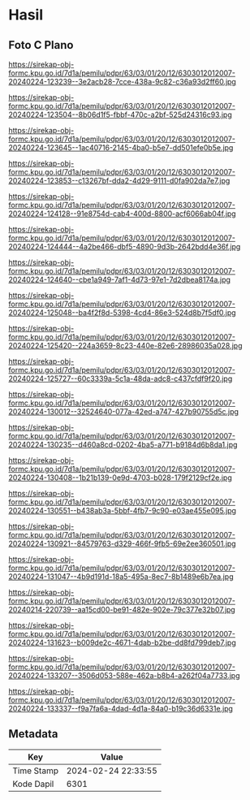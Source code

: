 # Hasil

## Foto C Plano

https://sirekap-obj-formc.kpu.go.id/7d1a/pemilu/pdpr/63/03/01/20/12/6303012012007-20240224-123239--3e2acb28-7cce-438a-9c82-c36a93d2ff60.jpg

https://sirekap-obj-formc.kpu.go.id/7d1a/pemilu/pdpr/63/03/01/20/12/6303012012007-20240224-123504--8b06d1f5-fbbf-470c-a2bf-525d24316c93.jpg

https://sirekap-obj-formc.kpu.go.id/7d1a/pemilu/pdpr/63/03/01/20/12/6303012012007-20240224-123645--1ac40716-2145-4ba0-b5e7-dd501efe0b5e.jpg

https://sirekap-obj-formc.kpu.go.id/7d1a/pemilu/pdpr/63/03/01/20/12/6303012012007-20240224-123853--c13267bf-dda2-4d29-9111-d0fa902da7e7.jpg

https://sirekap-obj-formc.kpu.go.id/7d1a/pemilu/pdpr/63/03/01/20/12/6303012012007-20240224-124128--91e8754d-cab4-400d-8800-acf6066ab04f.jpg

https://sirekap-obj-formc.kpu.go.id/7d1a/pemilu/pdpr/63/03/01/20/12/6303012012007-20240224-124444--4a2be466-dbf5-4890-9d3b-2642bdd4e36f.jpg

https://sirekap-obj-formc.kpu.go.id/7d1a/pemilu/pdpr/63/03/01/20/12/6303012012007-20240224-124640--cbe1a949-7af1-4d73-97e1-7d2dbea8174a.jpg

https://sirekap-obj-formc.kpu.go.id/7d1a/pemilu/pdpr/63/03/01/20/12/6303012012007-20240224-125048--ba4f2f8d-5398-4cd4-86e3-524d8b7f5df0.jpg

https://sirekap-obj-formc.kpu.go.id/7d1a/pemilu/pdpr/63/03/01/20/12/6303012012007-20240224-125420--224a3659-8c23-440e-82e6-28986035a028.jpg

https://sirekap-obj-formc.kpu.go.id/7d1a/pemilu/pdpr/63/03/01/20/12/6303012012007-20240224-125727--60c3339a-5c1a-48da-adc8-c437cfdf9f20.jpg

https://sirekap-obj-formc.kpu.go.id/7d1a/pemilu/pdpr/63/03/01/20/12/6303012012007-20240224-130012--32524640-077a-42ed-a747-427b90755d5c.jpg

https://sirekap-obj-formc.kpu.go.id/7d1a/pemilu/pdpr/63/03/01/20/12/6303012012007-20240224-130235--d460a8cd-0202-4ba5-a771-b9184d6b8da1.jpg

https://sirekap-obj-formc.kpu.go.id/7d1a/pemilu/pdpr/63/03/01/20/12/6303012012007-20240224-130408--1b21b139-0e9d-4703-b028-179f2129cf2e.jpg

https://sirekap-obj-formc.kpu.go.id/7d1a/pemilu/pdpr/63/03/01/20/12/6303012012007-20240224-130551--b438ab3a-5bbf-4fb7-9c90-e03ae455e095.jpg

https://sirekap-obj-formc.kpu.go.id/7d1a/pemilu/pdpr/63/03/01/20/12/6303012012007-20240224-130921--84579763-d329-466f-9fb5-69e2ee360501.jpg

https://sirekap-obj-formc.kpu.go.id/7d1a/pemilu/pdpr/63/03/01/20/12/6303012012007-20240224-131047--4b9d191d-18a5-495a-8ec7-8b1489e6b7ea.jpg

https://sirekap-obj-formc.kpu.go.id/7d1a/pemilu/pdpr/63/03/01/20/12/6303012012007-20240214-220739--aa15cd00-be91-482e-902e-79c377e32b07.jpg

https://sirekap-obj-formc.kpu.go.id/7d1a/pemilu/pdpr/63/03/01/20/12/6303012012007-20240224-131623--b009de2c-4671-4dab-b2be-dd8fd799deb7.jpg

https://sirekap-obj-formc.kpu.go.id/7d1a/pemilu/pdpr/63/03/01/20/12/6303012012007-20240224-133207--3506d053-588e-462a-b8b4-a262f04a7733.jpg

https://sirekap-obj-formc.kpu.go.id/7d1a/pemilu/pdpr/63/03/01/20/12/6303012012007-20240224-133337--f9a7fa6a-4dad-4d1a-84a0-b19c36d6331e.jpg


## Metadata

| Key        | Value               |
| ---------- | ------------------- |
| Time Stamp | 2024-02-24 22:33:55 |
| Kode Dapil | 6301                |



